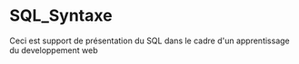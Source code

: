 # SQL_Syntaxe

Ceci est support de présentation du SQL dans le cadre d'un apprentissage du developpement web